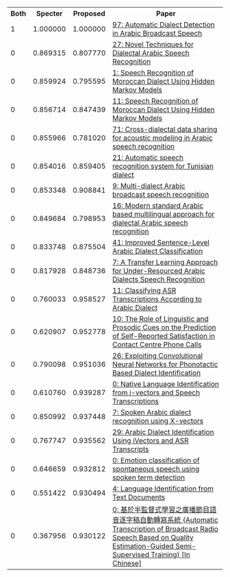 <html><table><tr>
<th>Both</th>
<th>Specter</th>
<th>Proposed</th>
<th>Paper</th>
</tr>
<tr>
<td>1</td>
<td>1.000000</td>
<td>1.000000</td>
<td><a href="https://www.semanticscholar.org/paper/22d832ed53acdbedcabc9fd7470ba21fbd8a18db">97: Automatic Dialect Detection in Arabic Broadcast Speech</a></td>
</tr>
<tr>
<td>0</td>
<td>0.869315</td>
<td>0.807770</td>
<td><a href="https://www.semanticscholar.org/paper/9e91ad737f659d3539b11d4654310921b54de1e0">27: Novel Techniques for Dialectal Arabic Speech Recognition</a></td>
</tr>
<tr>
<td>0</td>
<td>0.859924</td>
<td>0.795595</td>
<td><a href="https://www.semanticscholar.org/paper/8de37d25eb34daf3c0734e99ba2a74900b170e51">1: Speech Recognition of Moroccan Dialect Using Hidden Markov Models</a></td>
</tr>
<tr>
<td>0</td>
<td>0.856714</td>
<td>0.847439</td>
<td><a href="https://www.semanticscholar.org/paper/7bbba32ed159ad5510fa436c8f0ed6d914da0e4f">11: Speech Recognition of Moroccan Dialect Using Hidden Markov Models</a></td>
</tr>
<tr>
<td>0</td>
<td>0.855966</td>
<td>0.781020</td>
<td><a href="https://www.semanticscholar.org/paper/8af06e77e0e2f67f9d216f74f4eed61549d6d15b">71: Cross-dialectal data sharing for acoustic modeling in Arabic speech recognition</a></td>
</tr>
<tr>
<td>0</td>
<td>0.854016</td>
<td>0.859405</td>
<td><a href="https://www.semanticscholar.org/paper/836ab03617f2b5678e5369c19bb1408fea679cde">21: Automatic speech recognition system for Tunisian dialect</a></td>
</tr>
<tr>
<td>0</td>
<td>0.853348</td>
<td>0.908841</td>
<td><a href="https://www.semanticscholar.org/paper/2712bb4bd058a908100bed43ad996277d5230723">9: Multi-dialect Arabic broadcast speech recognition</a></td>
</tr>
<tr>
<td>0</td>
<td>0.849684</td>
<td>0.798953</td>
<td><a href="https://www.semanticscholar.org/paper/6b0359ab87609660ee1d99f8972227d0e899ef15">16: Modern standard Arabic based multilingual approach for dialectal Arabic speech recognition</a></td>
</tr>
<tr>
<td>0</td>
<td>0.833748</td>
<td>0.875504</td>
<td><a href="https://www.semanticscholar.org/paper/de796b777368af06ff918b540ad250395a63f1d3">41: Improved Sentence-Level Arabic Dialect Classification</a></td>
</tr>
<tr>
<td>0</td>
<td>0.817928</td>
<td>0.848736</td>
<td><a href="https://www.semanticscholar.org/paper/a7e6a76e0c1f39171c2603657a94c8ba4418a788">7: A Transfer Learning Approach for Under-Resourced Arabic Dialects Speech Recognition</a></td>
</tr>
<tr>
<td>0</td>
<td>0.760033</td>
<td>0.958527</td>
<td><a href="https://www.semanticscholar.org/paper/9e1b38ac935e51a20295b9500e080858647dfc5f">11: Classifying ASR Transcriptions According to Arabic Dialect</a></td>
</tr>
<tr>
<td>0</td>
<td>0.620907</td>
<td>0.952778</td>
<td><a href="https://www.semanticscholar.org/paper/3da8c39451c8a2725833d554c74e2678c8f1db8a">10: The Role of Linguistic and Prosodic Cues on the Prediction of Self-Reported Satisfaction in Contact Centre Phone Calls</a></td>
</tr>
<tr>
<td>0</td>
<td>0.790098</td>
<td>0.951036</td>
<td><a href="https://www.semanticscholar.org/paper/b63608ae02c978fc3ad47f76c4244c79df1644ea">26: Exploiting Convolutional Neural Networks for Phonotactic Based Dialect Identification</a></td>
</tr>
<tr>
<td>0</td>
<td>0.610760</td>
<td>0.939287</td>
<td><a href="https://www.semanticscholar.org/paper/52e5ee944caed5cbff9c1b65aa73092c1ec38ff2">0: Native Language Identification from i-vectors and Speech Transcriptions</a></td>
</tr>
<tr>
<td>0</td>
<td>0.850992</td>
<td>0.937448</td>
<td><a href="https://www.semanticscholar.org/paper/c34d019977ed811a333edabfae232027f614e4ce">7: Spoken Arabic dialect recognition using X-vectors</a></td>
</tr>
<tr>
<td>0</td>
<td>0.767747</td>
<td>0.935562</td>
<td><a href="https://www.semanticscholar.org/paper/a3abd7e1ec441ce33a17e8684d3f59fdb0d59a23">29: Arabic Dialect Identification Using iVectors and ASR Transcripts</a></td>
</tr>
<tr>
<td>0</td>
<td>0.646659</td>
<td>0.932812</td>
<td><a href="https://www.semanticscholar.org/paper/2ed243c0f590501e0724987cfc8b930c010baa1a">0: Emotion classification of spontaneous speech using spoken term detection</a></td>
</tr>
<tr>
<td>0</td>
<td>0.551422</td>
<td>0.930494</td>
<td><a href="https://www.semanticscholar.org/paper/c42eeb0c758eb1ec589db21659ba811b23912208">4: Language Identification from Text Documents</a></td>
</tr>
<tr>
<td>0</td>
<td>0.367956</td>
<td>0.930122</td>
<td><a href="https://www.semanticscholar.org/paper/5b6598556412fc354daf5443e7163f23cea3b664">0: 基於半監督式學習之廣播節目語音逐字稿自動轉寫系統 (Automatic Transcription of Broadcast Radio Speech Based on Quality Estimation-Guided Semi-Supervised Training) [In Chinese]</a></td>
</tr>
</table></html>
